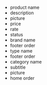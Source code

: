 - product name
- description
- picture
- price
- rate
- status
- brand name
- footer order
- type name
- footer order
- category name
- subtitle
- picture
- home order